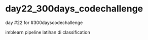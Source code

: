 # day22_300days_codechallenge
day #22 for #300dayscodechallenge

imblearn pipeline latihan di classification
